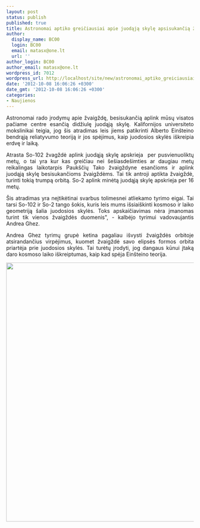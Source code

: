 ```yaml
---
layout: post
status: publish
published: true
title: Astronomai aptiko greičiausiai apie juodąją skylę apsisukančią žvaigždę
author:
  display_name: BC00
  login: BC00
  email: matasx@one.lt
  url: ''
author_login: BC00
author_email: matasx@one.lt
wordpress_id: 7012
wordpress_url: http://localhost/site/new/astronomai_aptiko_greiciausiai_apie_juodaja_skyle_apsisukancia_zvaigzde/
date: '2012-10-08 16:06:26 +0300'
date_gmt: '2012-10-08 16:06:26 +0300'
categories:
- Naujienos
---
```

<p style="text-align: justify;">
	Astronomai rado įrodymų apie žvaigždę, besisukančią aplink mūsų visatos pačiame centre esančią didžiulę juodąją skylę. Kalifornijos universiteto mokslinikai teigia, jog &scaron;is atradimas leis jiems patikrinti Alberto Ein&scaron;teino bendrąją reliatyvumo teoriją ir jos spėjimus, kaip juodosios skylės i&scaron;kreipia erdvę ir laiką.</p>
<p style="text-align: justify;">
	Atrasta So-102 žvagždė aplink juodąją skylę apskrieja&nbsp; per pusvienuoliktų metų, o tai yra kur kas greičiau nei &scaron;e&scaron;iasde&scaron;imties ar daugiau metų reikalingas laikotarpis Pauk&scaron;čių Tako žvaigždyne esančioms ir aplink juodąją skylę besisukančioms žvaigždėms. Tai tik antroji aptikta žvaigždė, turinti tokią trumpą orbitą. So-2 aplink minėtą juodąją skylę apskrieja per 16 metų.</p>
<p style="text-align: justify;">
	&Scaron;is atradimas yra neįtikėtinai svarbus tolimesnei atliekamo tyrimo eigai. Tai tarsi So-102 ir So-2 tango &scaron;okis, kuris leis mums i&scaron;siai&scaron;kinti kosmoso ir laiko geometriją &scaron;alia juodosios skylės. Toks apskaičiavimas nėra įmanomas turint tik vienos žvaigždės duomenis&quot;, - kalbėjo tyrimui vadovaujantis Andrea Ghez.</p>
<p style="text-align: justify;">
	Andrea Ghez tyrimų grupė ketina pagaliau i&scaron;vysti žvaigždės orbitoje atsirandančius virpėjimus, kuomet žvaigždė savo elipsės formos orbita priartėja prie juodosios skylės. Tai turėtų įrodyti, jog dangaus kūnui įtaką daro kosmoso laiko i&scaron;kreiptumas, kaip kad spėja Ein&scaron;teino teorija.</p>
<p>
	<img alt="" src="http://technews.lt/userfiles/black_hole_jpg.jpeg" style="width: 520px; height: 693px;" /></p>

